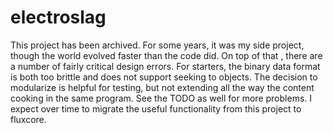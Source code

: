 # electroslag

This project has been archived. For some years, it was my side project, though the world evolved faster than the code did. On top of that , there are a number of fairly critical design errors. For starters, the binary data format is both too brittle and does not support seeking to objects. The decision to modularize is helpful for testing, but not extending all the way the content cooking in the same program. See the TODO as well for more problems. I expect over time to migrate the useful functionality from this project to fluxcore.